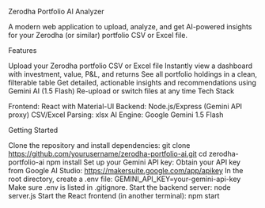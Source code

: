 Zerodha Portfolio AI Analyzer

A modern web application to upload, analyze, and get AI-powered insights for your Zerodha (or similar) portfolio CSV or Excel file.

Features

Upload your Zerodha portfolio CSV or Excel file
Instantly view a dashboard with investment, value, P&L, and returns
See all portfolio holdings in a clean, filterable table
Get detailed, actionable insights and recommendations using Gemini AI (1.5 Flash)
Re-upload or switch files at any time
Tech Stack

Frontend: React with Material-UI
Backend: Node.js/Express (Gemini API proxy)
CSV/Excel Parsing: xlsx
AI Engine: Google Gemini 1.5 Flash

Getting Started

Clone the repository and install dependencies:
git clone https://github.com/yourusername/zerodha-portfolio-ai.git
cd zerodha-portfolio-ai
npm install
Set up your Gemini API key:
Obtain your API key from Google AI Studio: https://makersuite.google.com/app/apikey
In the root directory, create a .env file:
GEMINI_API_KEY=your-gemini-api-key
Make sure .env is listed in .gitignore.
Start the backend server:
node server.js
Start the React frontend (in another terminal):
npm start
